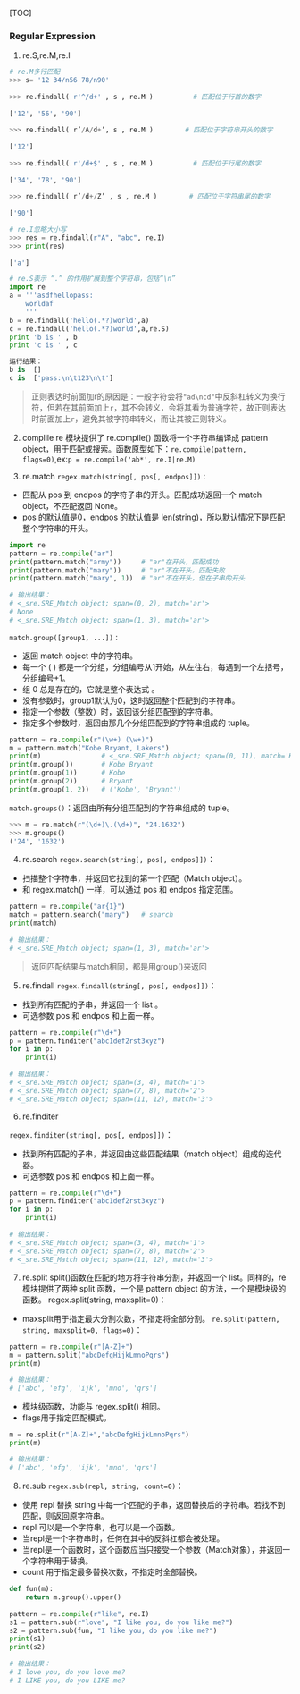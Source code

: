 [TOC]

### Regular Expression

1. re.S,re.M,re.I

```python
# re.M多行匹配
>>> s= '12 34/n56 78/n90'
 
>>> re.findall( r'^/d+' , s , re.M )          # 匹配位于行首的数字
 
['12', '56', '90']
 
>>> re.findall( r’/A/d+’, s , re.M )        # 匹配位于字符串开头的数字
 
['12']
 
>>> re.findall( r'/d+$' , s , re.M )          # 匹配位于行尾的数字
 
['34', '78', '90']
 
>>> re.findall( r’/d+/Z’ , s , re.M )        # 匹配位于字符串尾的数字
 
['90']

# re.I忽略大小写
>>> res = re.findall(r"A", "abc", re.I)
>>> print(res)
 
['a']

# re.S表示 “.” 的作用扩展到整个字符串，包括“\n”
import re
a = '''asdfhellopass:
    worldaf
    '''
b = re.findall('hello(.*?)world',a)
c = re.findall('hello(.*?)world',a,re.S)
print 'b is ' , b
print 'c is ' , c

运行结果：
b is  []
c is  ['pass:\n\t123\n\t']
```
> 正则表达时前面加r的原因是：一般字符会将`"ad\ncd"`中反斜杠转义为换行符，但若在其前面加上`r`，其不会转义，会将其看为普通字符，故正则表达时前面加上`r`，避免其被字符串转义，而让其被正则转义。

2. complile
re 模块提供了 re.compile() 函数将一个字符串编译成 pattern object，用于匹配或搜索。函数原型如下：`re.compile(pattern, flags=0)`,ex:`p = re.compile('ab*', re.I|re.M)`

3. re.match
`regex.match(string[, pos[, endpos]])：`
* 匹配从 pos 到 endpos 的字符子串的开头。匹配成功返回一个 match object，不匹配返回 None。
* pos 的默认值是0，endpos 的默认值是 len(string)，所以默认情况下是匹配整个字符串的开头。
```python
import re
pattern = re.compile("ar")
print(pattern.match("army"))     # "ar"在开头，匹配成功
print(pattern.match("mary"))     # "ar"不在开头，匹配失败
print(pattern.match("mary", 1))  # "ar"不在开头，但在子串的开头
 
# 输出结果：
# <_sre.SRE_Match object; span=(0, 2), match='ar'>
# None
# <_sre.SRE_Match object; span=(1, 3), match='ar'>
```
`match.group([group1, ...])：`

* 返回 match object 中的字符串。
* 每一个 ( ) 都是一个分组，分组编号从1开始，从左往右，每遇到一个左括号，分组编号+1。
* 组 0 总是存在的，它就是整个表达式 。
* 没有参数时，group1默认为0，这时返回整个匹配到的字符串。
* 指定一个参数（整数）时，返回该分组匹配到的字符串。
* 指定多个参数时，返回由那几个分组匹配到的字符串组成的 tuple。
```python
pattern = re.compile(r"(\w+) (\w+)")
m = pattern.match("Kobe Bryant, Lakers")
print(m)               # <_sre.SRE_Match object; span=(0, 11), match='Kobe Bryant'>
print(m.group())       # Kobe Bryant
print(m.group(1))      # Kobe
print(m.group(2))      # Bryant
print(m.group(1, 2))   # ('Kobe', 'Bryant')
```
`match.groups()`：返回由所有分组匹配到的字符串组成的 tuple。
```python
>>> m = re.match(r"(\d+)\.(\d+)", "24.1632")
>>> m.groups()
('24', '1632')
```

4. re.search
`regex.search(string[, pos[, endpos]])`：

* 扫描整个字符串，并返回它找到的第一个匹配（Match object）。
* 和 regex.match() 一样，可以通过 pos 和 endpos 指定范围。
```python
pattern = re.compile("ar{1}")
match = pattern.search("mary")   # search
print(match)
 
# 输出结果：
# <_sre.SRE_Match object; span=(1, 3), match='ar'>
```
> 返回匹配结果与match相同，都是用group()来返回

5. re.findall
`regex.findall(string[, pos[, endpos]])`：

* 找到所有匹配的子串，并返回一个 list 。
* 可选参数 pos 和 endpos 和上面一样。

```python
pattern = re.compile(r"\d+")
p = pattern.finditer("abc1def2rst3xyz") 
for i in p:
    print(i)
 
# 输出结果：
# <_sre.SRE_Match object; span=(3, 4), match='1'>
# <_sre.SRE_Match object; span=(7, 8), match='2'>
# <_sre.SRE_Match object; span=(11, 12), match='3'>
```

6. re.finditer

`regex.finditer(string[, pos[, endpos]])`：

* 找到所有匹配的子串，并返回由这些匹配结果（match object）组成的迭代器。
* 可选参数 pos 和 endpos 和上面一样。
```python
pattern = re.compile(r"\d+")
p = pattern.finditer("abc1def2rst3xyz") 
for i in p:
    print(i)
 
# 输出结果：
# <_sre.SRE_Match object; span=(3, 4), match='1'>
# <_sre.SRE_Match object; span=(7, 8), match='2'>
# <_sre.SRE_Match object; span=(11, 12), match='3'>
```

7. re.split
split()函数在匹配的地方将字符串分割，并返回一个 list。同样的，re 模块提供了两种 split 函数，一个是 pattern object 的方法，一个是模块级的函数。
regex.split(string, maxsplit=0)：

* maxsplit用于指定最大分割次数，不指定将全部分割。
`re.split(pattern, string, maxsplit=0, flags=0)`：
```python
pattern = re.compile(r"[A-Z]+")
m = pattern.split("abcDefgHijkLmnoPqrs")
print(m)

# 输出结果：
# ['abc', 'efg', 'ijk', 'mno', 'qrs']
```

* 模块级函数，功能与 regex.split() 相同。
* flags用于指定匹配模式。
```python
m = re.split(r"[A-Z]+","abcDefgHijkLmnoPqrs")
print(m)
 
# 输出结果：
# ['abc', 'efg', 'ijk', 'mno', 'qrs']
```

8. re.sub
`regex.sub(repl, string, count=0)`：

* 使用 repl 替换 string 中每一个匹配的子串，返回替换后的字符串。若找不到匹配，则返回原字符串。
* repl 可以是一个字符串，也可以是一个函数。
* 当repl是一个字符串时，任何在其中的反斜杠都会被处理。
* 当repl是一个函数时，这个函数应当只接受一个参数（Match对象），并返回一个字符串用于替换。
* count 用于指定最多替换次数，不指定时全部替换。
```python
def fun(m):
    return m.group().upper()
 
pattern = re.compile(r"like", re.I)
s1 = pattern.sub(r"love", "I like you, do you like me?")
s2 = pattern.sub(fun, "I like you, do you like me?")
print(s1)
print(s2)
 
# 输出结果：
# I love you, do you love me?
# I LIKE you, do you LIKE me?
```
